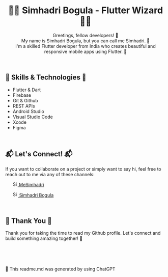 <h1 align="center">👨‍💻 Simhadri Bogula - Flutter Wizard 🧙‍♂️</h1>

<p align ="center"> Greetings, fellow developers! 👋 <br> My name is Simhadri Bogula, but you can call me Simhadri. 🧙‍ <br> I'm a skilled Flutter developer from India who creates beautiful and responsive mobile apps using Flutter. 📱 </p>
<br>
<h2> 🚀 Skills & Technologies 🚀 </h2>

<ul>
  <li>Flutter & Dart</li>
  <li>Firebase</li>
  <li>Git & Github</li>
  <li>REST APIs</li>
  <li>Android Studio</li>
  <li>Visual Studio Code</li>
  <li>Xcode</li>
  <li>Figma</li>  
</ul>
<br>

<h2>📬 Let's Connect! 📬</h2>
<p> If you want to collaborate on a project or simply want to say hi, feel free to reach out to me via any of these channels:</p>

<ul>
    <a href="https://twitter.com/MeSimhadri">
    <img src="https://upload.wikimedia.org/wikipedia/commons/thumb/6/6f/Logo_of_Twitter.svg/2491px-Logo_of_Twitter.svg.png" alt="Simhadri Bogula" 
    height="15" width="15"/>
    MeSimhadri
    </a>
 </ul>
 <ul>
    <a href="https://www.linkedin.com/in/simhadri-bogula-352252194/">
    <img src="https://upload.wikimedia.org/wikipedia/commons/thumb/c/ca/LinkedIn_logo_initials.png/640px-LinkedIn_logo_initials.png" alt="Simhadri Bogula" 
    height="16" width="16"/>
     Simhadri Bogula
    </a>
 </ul>
 <br>
 
 <h2> 🎉 Thank You 🎉 </h2>
 
 <p> Thank you for taking the time to read my Github profile. Let's connect and build something amazing together! 👊 </p>
 
 <br>
 <br>
 <br>
 
 🤖 This readme.md was generated by using ChatGPT


<!--
**MeSimhadri/MeSimhadri** is a ✨ _special_ ✨ repository because its `README.md` (this file) appears on your GitHub profile.

Here are some ideas to get you started:

- 🔭 I’m currently working on ...
- 🌱 I’m currently learning ...
- 👯 I’m looking to collaborate on ...
- 🤔 I’m looking for help with ...
- 💬 Ask me about ...
- 📫 How to reach me: ...
- 😄 Pronouns: ...
- ⚡ Fun fact: ...
-->

